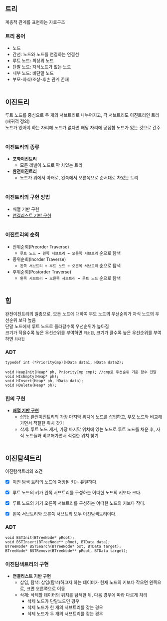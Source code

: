 ## 트리

계층적 관계를 표현하는 자료구조

### 트리 용어

* 노드
* 간선: 노드와 노드를 연결하는 연결선
* 루트 노드: 최상위 노드
* 단말 노드: 자식노드가 없는 노드 
* 내부 노드: 비단말 노드
* 부모-자식/조상-후손 관계 존재
<br></br>

## 이진트리

루트 노드를 중심으로 두 개의 서브트리로 나누어지고, 각 서브트리도 이진트리인 트리(재귀적 정의)<br/>
노드가 있어야 하는 자리에 노드가 없다면 해당 자리에 공집합 노드가 있는 것으로 간주
<br></br>

### 이진트리의 종류

* **포화이진트리** 
    * 모든 레벨이 노드로 꽉 차있는 트리
* **완전이진트리**
    * 노드가 위에서 아래로, 왼쪽에서 오른쪽으로 순서대로 차있는 트리
<br></br>

### 이진트리의 구현 방법

* 배열 기반 구현
* [연결리스트 기반 구현](https://github.com/GyeongahNa/DataStructureTIL/blob/main/%ED%8A%B8%EB%A6%AC/%EC%9D%B4%EC%A7%84%ED%8A%B8%EB%A6%AC/BinaryTree.c)
<br></br>

### 이진트리의 순회

* 전위순회(Preorder Traverse)
    * `루트 노드 ➡️ 왼쪽 서브트리 ➡️ 오른쪽 서브트리` 순으로 탐색
* 중위순회(Inorder Traverse)
    * `왼쪽 서브트리 ➡️ 루트 노드 ➡️ 오른쪽 서브트리` 순으로 탐색
* 후위순회(Postorder Traverse)
    * `왼쪽 서브트리 ➡️ 오른쪽 서브트리 ➡️ 루트 노드` 순으로 탐색
<br></br>

## 힙

완전이진트리의 일종으로, 모든 노드에 대하여 부모 노드의 우선순위가 자식 노드의 우선순위 보다 높음<br/>
단말 노드에서 루트 노드로 올라갈수록 우선순위가 높아짐</br>
크기가 작을수록 높은 우선순위를 부여하면 `최소힙`, 크기가 클수록 높은 우선순위를 부여하면 `최대힙`

### ADT

```
typedef int (*PriorityCmp)(HData data1, HData data2);

void HeapInit(Heap* ph, PriorityCmp cmp); //cmp로 우선순위 기준 함수 전달
void HIsEmpty(Heap* ph);
void HInsert(Heap* ph, HData data);
void HDelete(Heap* ph);
```

### 힙의 구현

* [**배열 기반 구현**](https://github.com/GyeongahNa/DataStructureTIL/blob/main/%ED%8A%B8%EB%A6%AC/%ED%9E%99/Heap.c)
    * 삽입: 완전이진트리의 가장 마지막 위치에 노드를 삽입하고, 부모 노드와 비교해가면서 적절한 위치 찾기
    * 삭제: 루트 노드 제거, 가장 마지막 위치에 있는 노드로 루트 노드를 채운 후, 자식 노드들과 비교해가면서 적절한 위치 찾기
<br></br>

## 이진탐색트리

이진탐색트리의 조건

- [x] 이진 탐색 트리의 노드에 저장된 키는 유일하다.
- [x] 루트 노드의 키가 왼쪽 서브트리를 구성하는 어떠한 노드의 키보다 크다.
- [x] 루트 노드의 키기 오른쪽 서브트리를 구성하는 어떠한 노드의 키보다 작다.
- [x] 왼쪽 서브트리와 오른쪽 서브트리 모두 이진탐색트리이다.


### ADT

```
void BSTInit(BTreeNode* pRoot);
void BSTInsert(BTreeNode** pRoot, BTData data);
BTreeNode* BSTSearch(BTreeNode* bst, BTData target);
BTreeNode* BSTRemove(BTreeNode** pRoot, BTData target);
```

### 이진탐색트리의 구현

* **연결리스트 기반 구현**
    * 삽입, 탐색: 삽입(탐색)하고자 하는 데이터가 현재 노드의 키보다 작으면 왼쪽으로, 크면 오른쪽으로 이동
    * 삭제: 삭제할 데이터의 위치를 탐색한 뒤, 다음 경우에 따라 다르게 처리
        * 삭제 노드가 단말노드인 경우
        * 삭제 노드가 한 개의 서브트리를 갖는 경우
        * 삭제 노드가 두 개의 서브트리를 갖는 경우